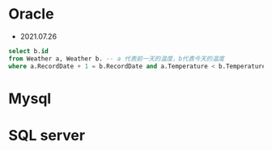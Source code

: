 # Oracle

- 2021.07.26

```sql
select b.id
from Weather a, Weather b. -- a 代表前一天的温度，b代表今天的温度
where a.RecordDate + 1 = b.RecordDate and a.Temperature < b.Temperature


```


# Mysql

# SQL server